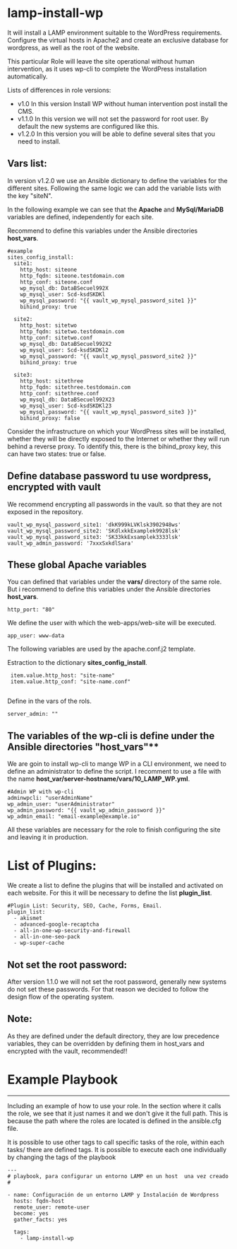 # lamp-install-wp

It will install a LAMP environment suitable to the WordPress requirements. Configure the virtual hosts in Apache2 and create an exclusive database for wordpress, as well as the root of the website.

This particular Role will leave the site operational without human intervention, as it uses wp-cli to complete the WordPress installation automatically.

Lists of differences in role versions:

- v1.0    In this version Install WP without human intervention post install the CMS.
- v1.1.0  In this version we will not set the password for root user. By default the new systems are configured like this.
- v1.2.0  In this version you will be able to define several sites that you need to install.

## Vars list:

In version v1.2.0 we use an Ansible dictionary to define the variables for the different sites. Following the same logic we can add the variable lists with the key "siteN".

In the following example we can see that the **Apache** and **MySql/MariaDB** variables are defined, independently for each site.

Recommend to define this variables under the Ansible directories **host_vars**.

```
#example
sites_config_install:
  site1:
    http_host: siteone
    http_fqdn: siteone.testdomain.com
    http_conf: siteone.conf
    wp_mysql_db: DataBSecuel992X
    wp_mysql_user: Scd-ksdSKDKl
    wp_mysql_password: "{{ vault_wp_mysql_password_site1 }}"
    bihind_proxy: true
    
  site2:
    http_host: sitetwo
    http_fqdn: sitetwo.testdomain.com
    http_conf: sitetwo.conf
    wp_mysql_db: DataBSecuel992X2
    wp_mysql_user: Scd-ksdSKDKl2
    wp_mysql_password: "{{ vault_wp_mysql_password_site2 }}"
    bihind_proxy: true

  site3:
    http_host: sitethree
    http_fqdn: sitethree.testdomain.com
    http_conf: sitethree.conf
    wp_mysql_db: DataBSecuel992X23
    wp_mysql_user: Scd-ksdSKDKl23
    wp_mysql_password: "{{ vault_wp_mysql_password_site3 }}"
    bihind_proxy: false
```

Consider the infrastructure on which your WordPress sites will be installed, whether they will be directly exposed to the Internet or whether they will run behind a reverse proxy. To identify this, there is the bihind_proxy key, this can have two states: true or false.


## Define database password tu use wordpress, encrypted with vault

We recommend encrypting all passwords in the vault. so that they are not exposed in the repository.

```
vault_wp_mysql_password_site1: 'dkK999kLVKlsk3902948ws'
vault_wp_mysql_password_site2: 'SKdlxkkExamplek9928lsk'
vault_wp_mysql_password_site3: 'SK33kkExsamplek3333lsk'
vault_wp_admin_password: '7xxxSxkdlSara'
``` 


## These global Apache variables

You can defined that variables under the **vars/** directory of the same role. But i recommend to define this variables under the Ansible directories **host_vars**.

```
http_port: "80"
```

We define the user with which the web-apps/web-site will be executed.

```
app_user: www-data
```

The following variables are used by the apache.conf.j2 template.

Estraction to the dictionary **sites_config_install**.
```
 item.value.http_host: "site-name"
 item.value.http_conf: "site-name.conf"
 
```

Define in the vars of the rols.

```
server_admin: ""
```

## The variables of the wp-cli is define under the Ansible directories "host_vars"**

We are goin to install wp-cli to mange WP in a CLI environment, we need to define an administrator to define the script.
I recomment to use a file with the name **host_var/server-hostname/vars/10_LAMP_WP.yml**.

```
#Admin WP with wp-cli
adminwpcli: "userAdminName"
wp_admin_user: "userAdministrator"
wp_admin_password: "{{ vault_wp_admin_password }}"
wp_admin_email: "email-example@example.io"
```

All these variables are necessary for the role to finish configuring the site and leaving it in production.

# List of Plugins: 

We create a list to define the plugins that will be installed and activated on each website. For this it will be necessary to define the list **plugin_list**.

```
#Plugin List: Security, SEO, Cache, Forms, Email.
plugin_list:
  - akismet
  - advanced-google-recaptcha
  - all-in-one-wp-security-and-firewall
  - all-in-one-seo-pack
  - wp-super-cache
```


## Not set the root password:

  After version 1.1.0 we will not set the root password, generally new systems do not set these passwords. For 
that reason we decided to follow the design flow of the operating system.


## Note:
 
 As they are defined under the default directory, they are low precedence variables, they can be overridden by defining them in host_vars and encrypted with the vault, recommended!!


# Example Playbook
----------------

Including an example of how to use your role. In the section where it calls the role, we see that it just names it and we don't give it the full path. This is because the path where the roles are located is defined in the ansible.cfg file.

It is possible to use other tags to call specific tasks of the role, within each tasks/ there are defined tags. It is possible to execute each one individually by changing the tags of the playbook


```
---
# playbook, para configurar un entorno LAMP en un host  una vez creado
#

- name: Configuración de un entorno LAMP y Instalación de Wordpress
  hosts: fqdn-host
  remote_user: remote-user
  become: yes
  gather_facts: yes

  tags:
    - lamp-install-wp
```
